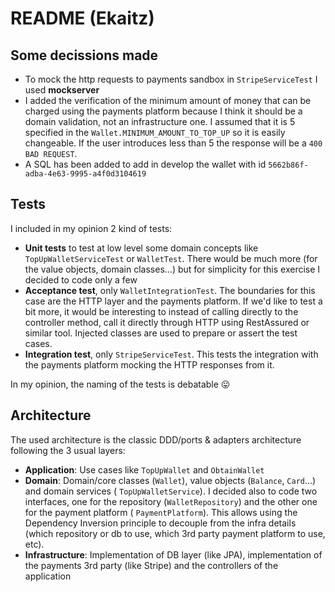 # README (Ekaitz)

## Some decissions made

- To mock the http requests to payments sandbox in `StripeServiceTest` I used **mockserver**
- I added the verification of the minimum amount of money that can be charged using the payments platform because I
  think it should be a domain validation, not an infrastructure one. I assumed that it is 5 specified in the
  `Wallet.MINIMUM_AMOUNT_TO_TOP_UP` so it is easily changeable. If the user introduces less than 5 the response will be
  a `400 BAD REQUEST`.
- A SQL has been added to add in develop the wallet with id `5662b86f-adba-4e63-9995-a4f0d3104619`

## Tests

I included in my opinion 2 kind of tests:

- **Unit tests** to test at low level some domain concepts like `TopUpWalletServiceTest` or `WalletTest`. There would be
  much more (for the value objects, domain classes...) but for simplicity for this exercise I decided to code only a few
- **Acceptance test**, only `WalletIntegrationTest`. The boundaries for this case are the HTTP layer and the payments
  platform. If we'd like to test a bit more, it would be interesting to instead of calling directly to the controller
  method, call it directly through HTTP using RestAssured or similar tool. Injected classes are used to prepare or
  assert the test cases.
- **Integration test**, only `StripeServiceTest`. This tests the integration with the payments platform mocking the HTTP
  responses from it.

In my opinion, the naming of the tests is debatable 😛

## Architecture

The used architecture is the classic DDD/ports & adapters architecture following the 3 usual layers:

- **Application**: Use cases like `TopUpWallet` and `ObtainWallet`
- **Domain**: Domain/core classes (`Wallet`), value objects (`Balance`, `Card`...) and domain services (
  `TopUpWalletService`). I decided also to code two
  interfaces, one for the repository (`WalletRepository`) and the other one for the payment platform (
  `PaymentPlatform`). This allows using the Dependency Inversion principle to decouple from the infra details (which
  repository or db to use, which 3rd party payment platform to use, etc).
- **Infrastructure**: Implementation of DB layer (like JPA), implementation of the payments 3rd party (like Stripe) and
  the controllers of the application